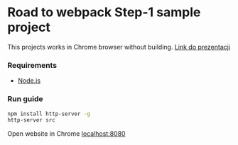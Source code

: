 # Road to webpack Step-1 sample project

This projects works in Chrome browser without building.
[Link do prezentacji](https://kamilekinthecloud.pl/wp-content/uploads/2018/10/Pod-mask%C4%85-create-react-app.pdf)

### Requirements

* [Node.js](https://nodejs.org/)

### Run guide

```sh
npm install http-server -g
http-server src
```
Open website in Chrome [localhost:8080](http://127.0.0.1:8080)
